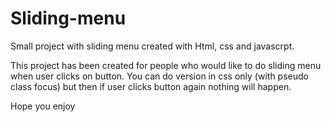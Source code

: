 # Sliding-menu
Small project with sliding menu created with Html, css and javascrpt.

This project has been created for people who would like to do sliding menu when user clicks on
button. You can do version in css only (with pseudo class focus) but then if user clicks button again
nothing will happen.

Hope you enjoy
